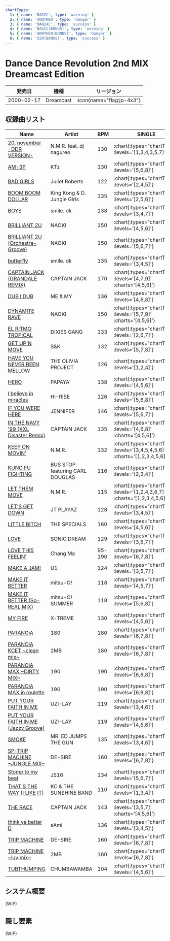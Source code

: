 ```yaml
---
chartTypes:
  1: { name: 'BASIC', type: 'warning' }
  2: { name: 'ANOTHER', type: 'danger' }
  3: { name: 'MANIAC', type: 'success' }
  4: { name: 'BASIC(BONUS)', type: 'warning' }
  5: { name: 'ANOTHER(BONUS)', type: 'danger' }
  6: { name: 'SSR(BONUS)', type: 'success' }
---
```


# Dance Dance Revolution 2nd MIX Dreamcast Edition

|発売日|機種|リージョン|
|------|----|---------|
|2000-02-17|Dreamcast| :icon{name="flag:jp-4x3"} |

## 収録曲リスト

|Name|Artist|BPM|SINGLE|DOUBLE|COUPLE|STEP BATTLE|
|----|------|---|------|------|------|-----------|
|[20, november -DDR VERSION-](/playstation-jp/2nd/20-november-ddr)|N.M.R. feat. dj nagureo|130| :chart{:types="chartTypes" :levels='[1,3,4,3,5,7]'} | :chart{:types="chartTypes" :levels='[2,4,3,5,7]' :charts='[1,2,4,5,6]'} | :chart{:types="chartTypes" :levels='[1,3,4]'} | :chart{:types="chartTypes" :levels='["?","?","?"]'} |
|[AM-3P](/playstation-jp/2nd/am-3p)|KTz|130| :chart{:types="chartTypes" :levels='[5,6,8]'} | :chart{:types="chartTypes" :levels='[5,6]'} | :chart{:types="chartTypes" :levels='[5,6,8]'} ||
|[BAD GIRLS](/playstation-jp/2nd/bad-girls)|Juliet Roberts|122| :chart{:types="chartTypes" :levels='[2,4,5]'} | :chart{:types="chartTypes" :levels='[3,4]'} | :chart{:types="chartTypes" :levels='[2,4,5]'} ||
|[BOOM BOOM DOLLAR](/playstation-jp/2nd/boom-boom-dollar)|King Kong & D. Jungle Girls|135| :chart{:types="chartTypes" :levels='[2,5,6]'} | :chart{:types="chartTypes" :levels='[3,5]'} | :chart{:types="chartTypes" :levels='[2,5,6]'} ||
|[BOYS](/playstation-jp/1st/boys-smiledk)|smile. dk|138| :chart{:types="chartTypes" :levels='[3,4,7]'} | :chart{:types="chartTypes" :levels='[4,5]'} | :chart{:types="chartTypes" :levels='[3,4,7]'} ||
|[BRILLIANT 2U](/playstation-jp/2nd/brilliant-2u)|NAOKI|150| :chart{:types="chartTypes" :levels='[4,5,6]'} | :chart{:types="chartTypes" :levels='[4,5]'} | :chart{:types="chartTypes" :levels='[4,5,6]'} ||
|[BRILLIANT 2U (Orchestra-Groove)](/playstation-jp/2nd/brilliant-2u-orchestra-groove)|NAOKI|150| :chart{:types="chartTypes" :levels='[5,6,7]'} | :chart{:types="chartTypes" :levels='[4,5]'} | :chart{:types="chartTypes" :levels='[5,6,7]'} ||
|[butterfly](/playstation-jp/1st/butterfly)|smile. dk|135| :chart{:types="chartTypes" :levels='[3,4,5]'} | :chart{:types="chartTypes" :levels='[4,5]'} | :chart{:types="chartTypes" :levels='[3,4,5]'} |
|[CAPTAIN JACK (GRANDALE REMIX)](/dreamcast-jp/2nd/captain-jack)|CAPTAIN JACK|170| :chart{:types="chartTypes" :levels='[4,7,9]' :charts='[4,5,6]'} | :chart{:types="chartTypes" :levels='[5,7,9]' :charts='[4,5,6]'} |||
|[DUB I DUB](/playstation-jp/2nd/dub-i-dub)|ME & MY|136| :chart{:types="chartTypes" :levels='[4,6,8]'} | :chart{:types="chartTypes" :levels='[5,7]'} | :chart{:types="chartTypes" :levels='[4,6,8]'} ||
|[DYNAMITE RAVE](/dreamcast-jp/2nd/dynamite-rave)|NAOKI|150| :chart{:types="chartTypes" :levels='[5,7,9]' :charts='[4,5,6]'} | :chart{:types="chartTypes" :levels='[5,6,8]' :charts='[4,5,6]'} |||
|[EL RITMO TROPICAL](/playstation-jp/2nd/el-ritmo-tropical)|DIXIES GANG|133| :chart{:types="chartTypes" :levels='[2,6,7]'} | :chart{:types="chartTypes" :levels='[4,5]'} | :chart{:types="chartTypes" :levels='[2,6,7]'} ||
|[GET UP'N MOVE](/playstation-jp/2nd/get-up-n-move)|S&K|132| :chart{:types="chartTypes" :levels='[5,7,8]'} | :chart{:types="chartTypes" :levels='[6,7]'} | :chart{:types="chartTypes" :levels='[5,7,8]'} ||
|[HAVE YOU NEVER BEEN MELLOW](/playstation-jp/1st/have-you-never-been-mellow)|THE OLIVIA PROJECT|126| :chart{:types="chartTypes" :levels='[1,2,4]'} | :chart{:types="chartTypes" :levels='[2,3]'} | :chart{:types="chartTypes" :levels='[1,2,4]'} |
|[HERO](/playstation-jp/2nd/hero)|PAPAYA|138| :chart{:types="chartTypes" :levels='[4,5,6]'} | :chart{:types="chartTypes" :levels='[5,6]'} | :chart{:types="chartTypes" :levels='[4,5,6]'} ||
|[I believe in miracles](/playstation-jp/1st/i-believe-in-miracles)|HI-RISE|126| :chart{:types="chartTypes" :levels='[5,6,8]'} | :chart{:types="chartTypes" :levels='[6,7]'} | :chart{:types="chartTypes" :levels='[5,6,8]'} ||
|[IF YOU WERE HERE](/playstation-jp/2nd/if-you-were-here)|JENNIFER|146| :chart{:types="chartTypes" :levels='[5,6,7]'} | :chart{:types="chartTypes" :levels='[6,7]'} | :chart{:types="chartTypes" :levels='[5,6,7]'} ||
|[IN THE NAVY '99 (XXL Disaster Remix)](/playstation-jp/2nd/in-the-navy)|CAPTAIN JACK|135| :chart{:types="chartTypes" :levels='[4,6,8]' :charts='[4,5,6]'} | :chart{:types="chartTypes" :levels='[4,5,8]' :charts='[4,5,6]'} |||
|[KEEP ON MOVIN'](/playstation-jp/2nd/keep-on-movin)|N.M.R.|132| :chart{:types="chartTypes" :levels='[3,4,5,4,5,6]' :charts='[1,2,3,4,5,6]'} | :chart{:types="chartTypes" :levels='[3,4,4,6,7]' :charts='[1,2,4,5,6]'} | :chart{:types="chartTypes" :levels='[3,4,5]'} | :chart{:types="chartTypes" :levels='["?","?","?"]'} |
|[KUNG FU FIGHTING](/playstation-jp/1st/kung-fu-fighting)|BUS STOP featuring CARL DOUGLAS|116| :chart{:types="chartTypes" :levels='[2,3,4]'} | :chart{:types="chartTypes" :levels='[3,4]'} | :chart{:types="chartTypes" :levels='[2,3,4]'} |
|[LET THEM MOVE](/playstation-jp/2nd/let-them-move)|N.M.R.|115| :chart{:types="chartTypes" :levels='[1,2,4,3,6,7]' :charts='[1,2,3,4,5,6]'} | :chart{:types="chartTypes" :levels='[2,3,3,6,7]' :charts='[1,2,4,5,6]'} | :chart{:types="chartTypes" :levels='[1,2,4]'} | :chart{:types="chartTypes" :levels='["?","?","?"]'} |
|[LET'S GET DOWN](/playstation-jp/1st/lets-get-down)|JT PLAYAZ|128| :chart{:types="chartTypes" :levels='[3,4,5]'} | :chart{:types="chartTypes" :levels='[4,5]'} | :chart{:types="chartTypes" :levels='[3,4,5]'} |
|[LITTLE BITCH](/playstation-jp/1st/little-bitch)|THE SPECIALS|160| :chart{:types="chartTypes" :levels='[4,5,6]'} | :chart{:types="chartTypes" :levels='[5,6]'} | :chart{:types="chartTypes" :levels='[4,5,6]'} |
|[LOVE](/playstation-jp/2nd/love)|SONIC DREAM|129| :chart{:types="chartTypes" :levels='[3,5,7]'} | :chart{:types="chartTypes" :levels='[3,5]'} | :chart{:types="chartTypes" :levels='[3,5,7]'} ||
|[LOVE THIS FEELIN'](/playstation-jp/2nd/love-this-feelin)|Chang Ma|95-190| :chart{:types="chartTypes" :levels='[6,7,8]'} | :chart{:types="chartTypes" :levels='[7,8]'} | :chart{:types="chartTypes" :levels='[6,7,8]'} ||
|[MAKE A JAM!](/playstation-jp/1st/make-a-jam)|U1|124| :chart{:types="chartTypes" :levels='[3,5,7]'} | :chart{:types="chartTypes" :levels='[4,5]'} | :chart{:types="chartTypes" :levels='[3,5,7]'} |
|[MAKE IT BETTER](/playstation-jp/1st/make-it-better)|mitsu-O!|118| :chart{:types="chartTypes" :levels='[4,5,7]'} | :chart{:types="chartTypes" :levels='[5,7]'} | :chart{:types="chartTypes" :levels='[4,5,7]'} |
|[MAKE IT BETTER (So-REAL MIX)](/playstation-jp/2nd/make-it-better-so-real)|mitsu-O! SUMMER|118| :chart{:types="chartTypes" :levels='[5,6,8]'} | :chart{:types="chartTypes" :levels='[5,7]'} | :chart{:types="chartTypes" :levels='[5,6,8]'} |
|[MY FIRE](/playstation-jp/1st/my-fire)|X-TREME|130| :chart{:types="chartTypes" :levels='[4,5,6]'} | :chart{:types="chartTypes" :levels='[4,5]'} | :chart{:types="chartTypes" :levels='[4,5,6]'} |
|[PARANOiA](/playstation-jp/1st/paranoia)|180|180| :chart{:types="chartTypes" :levels='[6,7,8]'} | :chart{:types="chartTypes" :levels='[7,8]'} | :chart{:types="chartTypes" :levels='[6,7,8]'} |
|[PARANOiA KCET \~clean mix\~](/playstation-jp/1st/paranoia-kcet)|2MB|180| :chart{:types="chartTypes" :levels='[6,7,8]'} | :chart{:types="chartTypes" :levels='[7,8]'} | :chart{:types="chartTypes" :levels='[6,7,8]'} |
|[PARANOiA MAX \~DIRTY MIX\~](/playstation-jp/1st/paranoia-max)|190|190| :chart{:types="chartTypes" :levels='[6,8,8]'} | :chart{:types="chartTypes" :levels='[7,8]'} | :chart{:types="chartTypes" :levels='[6,8,8]'} |
|[PARANOiA MAX in roulette](/playstation-jp/1st/paranoia-max)|190|190| :chart{:types="chartTypes" :levels='[6,8,8]'} | :chart{:types="chartTypes" :levels='[7,8]'} | :chart{:types="chartTypes" :levels='[6,8,8]'} |
|[PUT YOUR FAITH IN ME](/playstation-jp/2nd/put-your-faith-in-me)|UZI-LAY|119| :chart{:types="chartTypes" :levels='[3,4,6]'} | :chart{:types="chartTypes" :levels='[4,5]'} | :chart{:types="chartTypes" :levels='[3,4,6]'} ||
|[PUT YOUR FAITH IN ME (Jazzy Groove)](/playstation-jp/2nd/put-your-faith-in-me-jazzy-groove)|UZI-LAY|119| :chart{:types="chartTypes" :levels='[4,5,6]'} | :chart{:types="chartTypes" :levels='[5,6]'} | :chart{:types="chartTypes" :levels='[4,5,6]'} ||
|[SMOKE](/playstation-jp/2nd/smoke)|MR. ED JUMPS THE GUN|135| :chart{:types="chartTypes" :levels='[3,4,6]'} | :chart{:types="chartTypes" :levels='[4,5]'} | :chart{:types="chartTypes" :levels='[3,4,6]'} ||
|[SP-TRIP MACHINE \~JUNGLE MIX\~](/playstation-jp/2nd/sp-trip-machine)|DE-SIRE|160| :chart{:types="chartTypes" :levels='[6,7,8]'} | :chart{:types="chartTypes" :levels='[7,8]'} | :chart{:types="chartTypes" :levels='[6,7,8]'} ||
|[Stomp to my beat](/playstation-jp/2nd/stomp-to-my-beat)|JS16|134| :chart{:types="chartTypes" :levels='[5,6,7]'} | :chart{:types="chartTypes" :levels='[5,6]'} | :chart{:types="chartTypes" :levels='[5,6,7]'} ||
|[THAT'S THE WAY (I LIKE IT)](/playstation-jp/1st/thats-the-way)|KC & THE SUNSHINE BAND|110| :chart{:types="chartTypes" :levels='[1,3,4]'} | :chart{:types="chartTypes" :levels='[2,4]'} | :chart{:types="chartTypes" :levels='[1,3,4]'} |
|[THE RACE](/playstation-jp/2nd/the-race)|CAPTAIN JACK|143| :chart{:types="chartTypes" :levels='[3,5,7]' :charts='[4,5,6]'} | :chart{:types="chartTypes" :levels='[4,6,7]' :charts='[4,5,6]'} |||
|[think ya better D](/playstation-jp/2nd/think-ya-better-d)|sAmi|136| :chart{:types="chartTypes" :levels='[3,4,5]'} | :chart{:types="chartTypes" :levels='[3,4]'} | :chart{:types="chartTypes" :levels='[3,4,5]'} ||
|[TRIP MACHINE](/playstation-jp/1st/trip-machine)|DE-SIRE|160| :chart{:types="chartTypes" :levels='[6,7,8]'} | :chart{:types="chartTypes" :levels='[7,8]'} | :chart{:types="chartTypes" :levels='[6,7,8]'} |
|[TRIP MACHINE \~luv mix\~](/playstation-jp/2nd/trip-machine-luv)|2MB|160| :chart{:types="chartTypes" :levels='[6,7,8]'} | :chart{:types="chartTypes" :levels='[7,8]'} | :chart{:types="chartTypes" :levels='[6,7,8]'} ||
|[TUBTHUMPING](/playstation-jp/2nd/tubthumping)|CHUMBAWAMBA|104| :chart{:types="chartTypes" :levels='[4,5,6]'} | :chart{:types="chartTypes" :levels='[4,6]'} | :chart{:types="chartTypes" :levels='[4,5,6]'} ||

## システム概要

(WIP)

## 隠し要素

(WIP)

